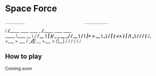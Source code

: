 # Space Force
    _________                           ___________                         
   /   _____/__________    ____  ____   \_   _____/__________   ____  ____  
   \_____  \\____ \__  \ _/ ___\/ __ \   |    __)/  _ \_  __ \_/ ___\/ __ \ 
   /        \  |_> > __ \\  \__\  ___/   |     \(  <_> )  | \/\  \__\  ___/ 
  /_______  /   __(____  /\___  >___  >  \___  / \____/|__|    \___  >___  >
          \/|__|       \/     \/    \/       \/                    \/    \/ 

## How to play
  Coming soon
